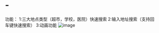 # -
功能：
1:三大地点类型（超市，学校，医院）快速搜索
2:输入地址搜索（支持回车键快速搜索）
3:动画功能
 ![image](https://github.com/secondLieutenantCoder/TableAndCollection/blob/master/resut.png?raw=true)
